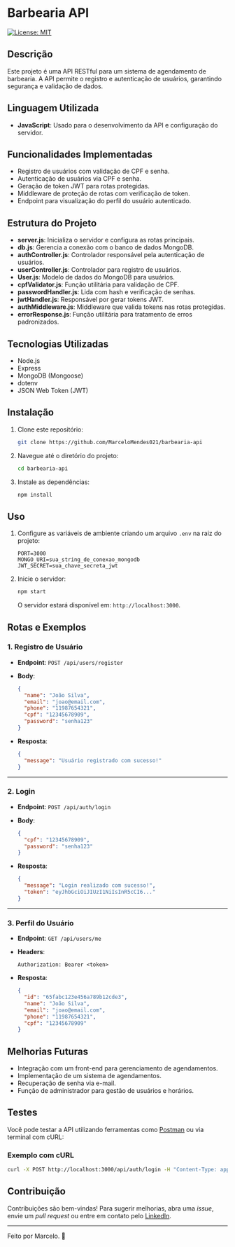 # Barbearia API

[![License: MIT](https://img.shields.io/badge/License-MIT-blue.svg)](LICENSE)

## Descrição

Este projeto é uma API RESTful para um sistema de agendamento de barbearia. A API permite o registro e autenticação de usuários, garantindo segurança e validação de dados.

## Linguagem Utilizada

- **JavaScript**: Usado para o desenvolvimento da API e configuração do servidor.

## Funcionalidades Implementadas

- Registro de usuários com validação de CPF e senha.
- Autenticação de usuários via CPF e senha.
- Geração de token JWT para rotas protegidas.
- Middleware de proteção de rotas com verificação de token.
- Endpoint para visualização do perfil do usuário autenticado.

## Estrutura do Projeto

- **server.js**: Inicializa o servidor e configura as rotas principais.
- **db.js**: Gerencia a conexão com o banco de dados MongoDB.
- **authController.js**: Controlador responsável pela autenticação de usuários.
- **userController.js**: Controlador para registro de usuários.
- **User.js**: Modelo de dados do MongoDB para usuários.
- **cpfValidator.js**: Função utilitária para validação de CPF.
- **passwordHandler.js**: Lida com hash e verificação de senhas.
- **jwtHandler.js**: Responsável por gerar tokens JWT.
- **authMiddleware.js**: Middleware que valida tokens nas rotas protegidas.
- **errorResponse.js**: Função utilitária para tratamento de erros padronizados.

## Tecnologias Utilizadas

- Node.js
- Express
- MongoDB (Mongoose)
- dotenv
- JSON Web Token (JWT)

## Instalação

1. Clone este repositório:

   ```bash
   git clone https://github.com/MarceloMendes021/barbearia-api
   ```

2. Navegue até o diretório do projeto:

   ```bash
   cd barbearia-api
   ```

3. Instale as dependências:

   ```bash
   npm install
   ```

## Uso

1. Configure as variáveis de ambiente criando um arquivo `.env` na raiz do projeto:

   ```env
   PORT=3000
   MONGO_URI=sua_string_de_conexao_mongodb
   JWT_SECRET=sua_chave_secreta_jwt
   ```

2. Inicie o servidor:

   ```bash
   npm start
   ```

   O servidor estará disponível em: `http://localhost:3000`.

## Rotas e Exemplos

### 1. Registro de Usuário

- **Endpoint**: `POST /api/users/register`
- **Body**:

  ```json
  {
    "name": "João Silva",
    "email": "joao@email.com",
    "phone": "11987654321",
    "cpf": "12345678909",
    "password": "senha123"
  }
  ```

- **Resposta**:

  ```json
  {
    "message": "Usuário registrado com sucesso!"
  }
  ```

---

### 2. Login

- **Endpoint**: `POST /api/auth/login`
- **Body**:

  ```json
  {
    "cpf": "12345678909",
    "password": "senha123"
  }
  ```

- **Resposta**:

  ```json
  {
    "message": "Login realizado com sucesso!",
    "token": "eyJhbGciOiJIUzI1NiIsInR5cCI6..."
  }
  ```

---

### 3. Perfil do Usuário

- **Endpoint**: `GET /api/users/me`
- **Headers**:

  ```
  Authorization: Bearer <token>
  ```

- **Resposta**:

  ```json
  {
    "id": "65fabc123e456a789b12cde3",
    "name": "João Silva",
    "email": "joao@email.com",
    "phone": "11987654321",
    "cpf": "12345678909"
  }
  ```

## Melhorias Futuras

- Integração com um front-end para gerenciamento de agendamentos.
- Implementação de um sistema de agendamentos.
- Recuperação de senha via e-mail.
- Função de administrador para gestão de usuários e horários.

## Testes

Você pode testar a API utilizando ferramentas como [Postman](https://www.postman.com/) ou via terminal com cURL:

### Exemplo com cURL

```bash
curl -X POST http://localhost:3000/api/auth/login -H "Content-Type: application/json" -d '{"cpf": "12345678909", "password": "senha123"}'
```

## Contribuição

Contribuições são bem-vindas! Para sugerir melhorias, abra uma _issue_, envie um _pull request_ ou entre em contato pelo [LinkedIn](https://www.linkedin.com/in/marcelo021/).

---

Feito por Marcelo. 🚀
